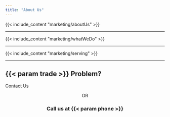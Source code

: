 ```yaml
---
title: "About Us"
---
```

<div class="container homepage-content">

{{< include_content "marketing/aboutUs" >}}

---

{{< include_content "marketing/whatWeDo" >}}

---

{{< include_content "marketing/serving" >}}

---

## {{< param trade >}} Problem?
<p>
  <a href="/contact" class="button">Contact Us</a>
</p>
<div style="text-align: center;">
  <p>OR</p>
  <h3>Call us at {{< param phone >}}</h3>
</div>
</div>
